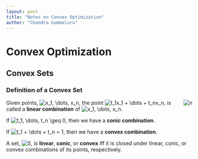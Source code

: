 ```yaml
---
layout: post
title: "Notes on Convex Optimization"
author: "Chandra Gummaluru"
---
```


# Convex Optimization

## Convex Sets

### Definition of a Convex Set

Given <img style="float: right;" src="https://i.upmath.me/svg/n" alt="n" /> points, <img src="https://i.upmath.me/svg/x_1%2C%20%5Cdots%2C%20x_n" alt="x_1, \dots, x_n" />, the point <img src="https://i.upmath.me/svg/t_1x_1%20%2B%20%5Cdots%20%2B%20t_nx_n" alt="t_1x_1 + \dots + t_nx_n" />, is called a **linear combination** of <img src="https://i.upmath.me/svg/x_1%2C%20%5Cdots%2C%20x_n" alt="x_1, \dots, x_n" />.

If <img src="https://i.upmath.me/svg/t_1%2C%20%5Cdots%2C%20t_n%20%5Cgeq%200" alt="t_1, \dots, t_n \geq 0" />, then we have a **conic combination**.

If <img src="https://i.upmath.me/svg/t_1%20%2B%20%5Cdots%20%2B%20t_n%20%3D%201" alt="t_1 + \dots + t_n = 1" />, then we have a **convex combination**.

A set, <img src="https://i.upmath.me/svg/S" alt="S" />, is **linear**, **conic**, or **convex** iff it is closed under linear, conic, or convex combinations of its points, respectively.
